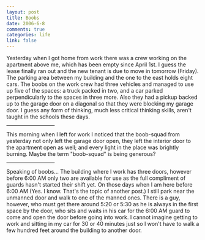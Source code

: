 ```yaml
--- 
layout: post
title: Boobs
date: 2006-6-8
comments: true
categories: life
link: false
---
```

Yesterday when I got home from work there was a crew working on the apartment above me, which has been empty since April 1st. I guess the lease finally ran out and the new tenant is due to move in tomorrow (Friday). The parking area between my building and the one to the east holds eight cars. The boobs on the work crew had three vehicles and managed to use up five of the spaces: a truck packed in two, and a car parked perpendicularly to the spaces in three more. Also they had a pickup backed up to the garage door on a diagonal so that they were blocking my garage door. I guess any form of thinking, much less critical thinking skills, aren't taught in the schools these days.

<hr width="25%">

This morning when I left for work I noticed that the boob-squad from yesterday not only left the garage door open, they left the interior door to the apartment open as well; and every light in the place was brightly burning. Maybe the term "boob-squad" is being generous?

<hr width="25%">

Speaking of boobs... The building where I work has three doors, however before 6:00 AM only two are available for use as the full compliment of guards hasn't started their shift yet. On those days when I am here before 6:00 AM (Yes. I know. That's the topic of another post.) I still park near the unmanned door and walk to one of the manned ones. There is a guy, however, who must get there around 5:20 or 5:30 as he is always in the first space by the door, who sits and waits in his car for the 6:00 AM guard to come and open the door before going into work. I cannot imagine getting to work and sitting in my car for 30 or 40 minutes just so I won't have to walk a few hundred feet around the building to another door.
